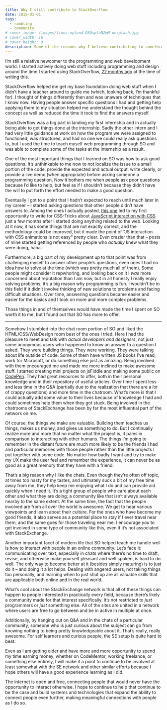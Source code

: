 ```yaml
---
title: Why I still contribute to StackOverflow
date: 2015-01-01
tags:
  - rambling
  - community
# cover_image: /images/linus-nylund-Q5QspluNZmM-unsplash.jpg
# cover_width: 16
# cover_height: 9
description: Some of the reasons why I believe contributing to something like StackOverflow is important.
---
```


I’m still a relative newcomer to the programming and web development world. I started actively doing web stuff including programming and design around the time I started using StackOverflow, <a href="https://stackoverflow.com/users/2065702/zach-saucier">22 months ago</a> at the time of writing this.

StackOverflow helped me get my base foundation doing web stuff when I didn’t have a teacher around to guide me (which, looking back, I’m thankful for). I thought of things differently then and was unaware of techniques that I know now. Having people answer specific questions I had and getting help applying them to my situation helped me understand the thought behind the concept as well as reduced the time it took to find the answers myself.

StackOverflow was a big part in landing my first internship and <span class="excerpt-marker"></span>in actually being able to get things done at the internship. Sadly the other intern and I had very little guidance at work on how the program we were assigned to functioned, was structured, and had no one we could really ask questions to, but I used the time to teach myself web programming through SO and was able to complete some of the tasks at the internship as a result.

One of the most important things that I learned on SO was how to ask good questions. It’s unthinkable to me now to not localize the issue to a small portion of the code, provide the expected and actual output, write clearly, or provide a live demo (when appropriate) before asking someone a programming question. Now it bothers me when people ask poor questions because I’d like to help, but feel as if I shouldn’t because they didn’t have the will to put forth the effort needed to make a good question.

Eventually I got to a point that I hadn’t expected to reach until much later in my career – I started asking questions that other people didn’t have answers to. Among the ones I actually posted, <a href="https://stackoverflow.com/questions/18006099/get-set-current-keyframes-percentage-change-keyframes">this one</a> led to my first opportunity to write for CSS-Tricks about <a href="https://css-tricks.com/controlling-css-animations-transitions-javascript/">JavaScript interaction with CSS</a> just a few months after I started doing anything related to the web. Looking at it now, it has some things that are not exactly correct, and the methodology could be improved, but it made the point of “JS interaction with CSS animations is not easy” pretty clear. Even crazier than that – posts of mine started getting referenced by people who _actually_ knew what they were doing, haha.

Furthermore, a big part of my development up to that point was from challenging myself to answer other people’s questions, even ones I had no idea how to solve at the time (which was pretty much all of them). Some people might consider it repwhoring, and looking back on it I _was_ more concerned about reputation than I am now, but in all honesty I really enjoy solving problems; it’s a big reason why programming is fun. I wouldn’t be in this field if it didn’t involve thinking of new solutions to problems and facing difficult situations. Over time, answering questions became easier and easier for the basics and I took on more and more complex problems.

Those things in and of themselves would have made the time I spent on SO worth it to me, but I found out that SO has more to offer.

<hr>

Somehow I stumbled into the chat room portion of SO and liked the HTML/CSS/WebDesign room best of the ones I tried. Here I had the pleasure to meet and talk with _actual developers and designers_, not just some anonymous users who happened to know an answer to a question I asked. They were building things. They were working. They were talking about life outside of code. Some of them have written JS books I’ve read, work for Microsoft, or do something else just as amazing. Being involved with them encouraged me and made me more inclined to make awesome stuff. I started creating mini projects on jsFiddle and making some public on <a href="https://codepen.io/ZachSaucier">CodePen</a>. They had great resources to offer, both in their personal knowledge and in their repository of useful articles. Over time I spent less and less time in the Q&amp;A (partially due to the realization that there are a _lot_ of crappy questions) and more time in the chatroom. What’s more is that I could actually add some value to their lives because of knowledge I had and could sometimes help them when they got stuck. Being involved in the chatrooms of StackExchange has been by far the most influential part of the network on me.

Of course, the things we make are valuable. Building them teaches us things, makes us money, and gives us something to do. But I continually realize more and more that no matter what the project is, it pales in comparison to interacting with other humans. The things I’m going to remember in the distant future are much more likely to be the friends I had and particular memories with those people rather than the little projects I put together with some code. No matter how badly I want and try to make my UX make the user feel and remember the experience, it can never be as good as a great memory that they have with a friend.

That’s a big reason why I like the chats. Even though they’re often off topic, at times too nasty for my tastes, and ultimately suck a bit of my free time away from me, they help keep me enjoying what I do and can provide aid quickly when I need it. It’s a tight group of people who care about each other and what they are doing; a community like that isn’t always available nearby to the same extent. At the same time, the fact that the people involved are from all over the world is awesome. We get to hear various viewpoints and learn about their culture. For the ones who have become my good friends, it also serves as a potential place to stay if I ever travel near them, and the same goes for those traveling near me. I encourage you to get involved in some type of community like this, even if it’s not associated with StackExchange.

Another important facet of modern life that SO helped teach me handle well is how to interact with people in an online community. Let’s face it: communicating over text, especially in chats where there’s no time to draft, revise, and otherwise make yourself pleasant and well spoken, is hard to do well. The only way to become better at it (besides simply maturing) is to just do it – and doing it a lot helps. Dealing with angered users, not taking things too personally, and learning when to just shut up are all valuable skills that are applicable both online and in the real world.

What’s cool about the StackExchange network is that all of these things can happen to people interested in practically every field, because there’s likely a community made for that interest specifically. It’s not restricted to _just_ programmers or _just_ something else. All of the sites are united in a network where users are free to go between and be in active in multiple at once.

Additionally, by hanging out on Q&amp;A and in the chats of a particular community, someone who is just curious about the subject can go from knowing nothing to being pretty knowledgeable about it. That’s really, really awesome. For self learners and curious people, the SE setup is quite hard to beat.

Even as I am getting older and have more and more opportunity to spend my time earning money, whether on CodeMentor, working freelance, or something else entirely, I will make it a point to continue to be involved at least somewhat with the SE network and other similar efforts because I hope others will have a good experience learning as I did.

The internet is open and free, connecting people that would never have the opportunity to interact otherwise. I hope to continue to help that continue to be the case and build systems and technologies that expand the ability to connect people even further, making meaningful connections with people as I do so.
